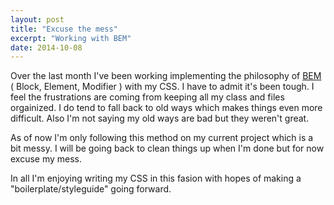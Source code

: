 ```yaml
---
layout: post
title: "Excuse the mess"
excerpt: "Working with BEM"
date: 2014-10-08
---
```


Over the last month I've been working implementing the philosophy of [BEM](https://bem.info/method/) ( Block, Element, Modifier ) with my CSS. I have to admit it's been tough. I feel the frustrations are coming from keeping all my class and files orgainized. I do tend to fall back to old ways which makes things even more difficult. Also I'm not saying my old ways are bad but they weren't great.

As of now I'm only following this method on my current project which is a bit messy. I will be going back to clean things up when I'm done but for now excuse my mess.

In all I'm enjoying writing my CSS in this fasion with hopes of making a "boilerplate/styleguide" going forward.